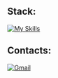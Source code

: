 ## Stack:
[![My Skills](https://skillicons.dev/icons?i=html,css,js,typescript,react,vue,nextjs,tailwind,graphql,postgresql,nodejs,docker)](https://skillicons.dev)

## Contacts:
<a href="mailto:kobykhnov.bl@gmail.com">
  <img src='https://img.shields.io/badge/EMail-red?logo=gmail&logoColor=white&style=for-the-badge' alt='Gmail'/>
</a>

<!--
**daifoll/daifoll** is a ✨ _special_ ✨ repository because its `README.md` (this file) appears on your GitHub profile.

Here are some ideas to get you started:

- 🔭 I’m currently working on ...
- 🌱 I’m currently learning ...
- 👯 I’m looking to collaborate on ...
- 🤔 I’m looking for help with ...
- 💬 Ask me about ...
- 📫 How to reach me: ...
- 😄 Pronouns: ...
- ⚡ Fun fact: ...
-->
